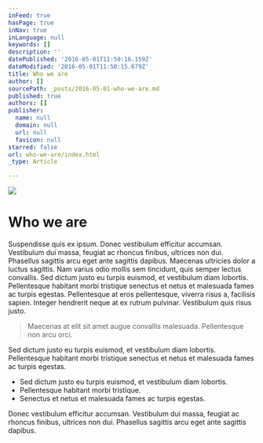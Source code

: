 ```yaml
---
inFeed: true
hasPage: true
inNav: true
inLanguage: null
keywords: []
description: ''
datePublished: '2016-05-01T11:50:16.159Z'
dateModified: '2016-05-01T11:50:15.679Z'
title: Who we are
author: []
sourcePath: _posts/2016-05-01-who-we-are.md
published: true
authors: []
publisher:
  name: null
  domain: null
  url: null
  favicon: null
starred: false
url: who-we-are/index.html
_type: Article

---
```

![](https://the-grid-user-content.s3-us-west-2.amazonaws.com/b5b100b9-d126-4c1b-889d-abd5bb016313.jpg)

# Who we are

Suspendisse quis ex ipsum. Donec vestibulum efficitur accumsan. Vestibulum dui massa, feugiat ac rhoncus finibus, ultrices non dui. Phasellus sagittis arcu eget ante sagittis dapibus. Maecenas ultricies dolor a luctus sagittis. Nam varius odio mollis sem tincidunt, quis semper lectus convallis. Sed dictum justo eu turpis euismod, et vestibulum diam lobortis. Pellentesque habitant morbi tristique senectus et netus et malesuada fames ac turpis egestas. Pellentesque at eros pellentesque, viverra risus a, facilisis sapien. Integer hendrerit neque at ex rutrum pulvinar. Vestibulum quis risus justo. 
> 
> Maecenas at elit sit amet augue convallis malesuada. Pellentesque non arcu orci.

Sed dictum justo eu turpis euismod, et vestibulum diam lobortis. Pellentesque habitant morbi tristique senectus et netus et malesuada fames ac turpis egestas.

* Sed dictum justo eu turpis euismod, et vestibulum diam lobortis.
* Pellentesque habitant morbi tristique. 
* Senectus et netus et malesuada fames ac turpis egestas.

Donec vestibulum efficitur accumsan. Vestibulum dui massa, feugiat ac rhoncus finibus, ultrices non dui. Phasellus sagittis arcu eget ante sagittis dapibus.